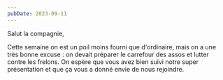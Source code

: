 ```yaml
---
pubDate: 2023-09-11
---
```


Salut la compagnie,

Cette semaine on est un poil moins fourni que d'ordinaire, mais on a une très bonne excuse : on devait préparer le carrefour des assos et lutter contre les frelons. On espère que vous avez bien suivi notre super présentation et que ça vous a donné envie de nous rejoindre.
